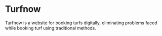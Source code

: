 # Turfnow

Turfnow is a website for booking turfs digitally,  eliminating problems faced while booking turf using traditional methods.
